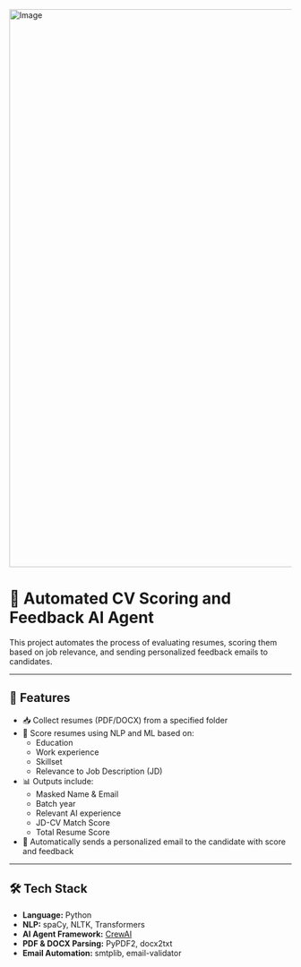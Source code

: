 <img width="997" alt="Image" src="https://github.com/user-attachments/assets/9be9fd4c-03db-4df2-a0c0-f230c3a5b9dd" />

# 🤖 Automated CV Scoring and Feedback AI Agent

This project automates the process of evaluating resumes, scoring them based on job relevance, and sending personalized feedback emails to candidates.

---

## 📌 Features

- 📥 Collect resumes (PDF/DOCX) from a specified folder
- 🧠 Score resumes using NLP and ML based on:
  - Education
  - Work experience
  - Skillset
  - Relevance to Job Description (JD)
- 📊 Outputs include:
  - Masked Name & Email
  - Batch year
  - Relevant AI experience
  - JD-CV Match Score
  - Total Resume Score
- 📧 Automatically sends a personalized email to the candidate with score and feedback

---

## 🛠️ Tech Stack

- **Language:** Python
- **NLP:** spaCy, NLTK, Transformers
- **AI Agent Framework:** [CrewAI](https://github.com/joaomdmoura/crewAI)
- **PDF & DOCX Parsing:** PyPDF2, docx2txt
- **Email Automation:** smtplib, email-validator

